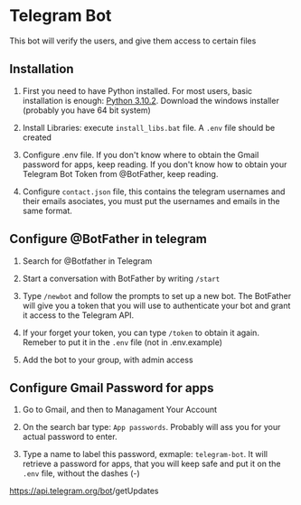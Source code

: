 # Telegram Bot

This bot will verify the users, and give them access to certain files

## Installation

1) First you need to have Python installed. For most users, basic installation is enough: [Python 3.10.2](https://www.python.org/downloads/release/python-3102/). Download the windows installer (probably you have 64 bit system)

2) Install Libraries: execute `install_libs.bat` file. A `.env` file should be created

3) Configure .env file. If you don't know where to obtain the Gmail password for apps, keep reading. If you don't know how to obtain your Telegram Bot Token from @BotFather, keep reading.

4) Configure `contact.json` file, this contains the telegram usernames and their emails asociates, you must put the usernames and emails in the same format.

## Configure @BotFather in telegram

1) Search for @Botfather in Telegram

2) Start a conversation with BotFather by writing `/start`

3) Type `/newbot` and follow the prompts to set up a new bot. The BotFather will give you a token that you will use to authenticate your bot and grant it access to the Telegram API.

4) If your forget your token, you can type `/token` to obtain it again. Remeber to put it in the `.env` file (not in .env.example)

5) Add the bot to your group, with admin access

## Configure Gmail Password for apps

1) Go to Gmail, and then to Managament Your Account

2) On the search bar type: `App passwords`. Probably will ass you for your actual password to enter.

3) Type a name to label this password, exmaple: `telegram-bot`. It will retrieve a password for apps, that you will keep safe and put it on the `.env` file, without the dashes (-)



https://api.telegram.org/bot<token>/getUpdates